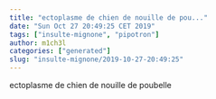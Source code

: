 ```yaml
---
title: "ectoplasme de chien de nouille de pou..."
date: "Sun Oct 27 20:49:25 CET 2019"
tags: ["insulte-mignone", "pipotron"]
author: m1ch3l
categories: ["generated"]
slug: "insulte-mignone/2019-10-27-20:49:25"
---
```


ectoplasme de chien de nouille de poubelle
